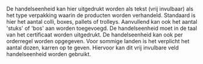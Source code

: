 De handelseenheid kan hier uitgedrukt worden als tekst (vrij invulbaar) als het type verpakking waarin de producten worden verhandeld. Standaard is hier het aantal colli, boxes, pallets of trolleys. Aanvullend kan ook het aantal 'stuks' of 'bos' aan worden toegevoegd. De handelseenheid moet in de taal van het certificaat worden uitgedrukt. De handelseenheid kan ook per orderregel worden opgegeven. Voor sommige landen is het verplicht het aantal dozen, karren op te geven. Hiervoor kan dit vrij invulbare veld handelseenheid worden gebruikt. 